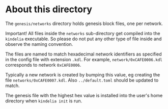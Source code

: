# About this directory

The `genesis/networks` directory holds genesis block files, one per network.

Important! All files inside the `networks` sub-directory get compiled into the 
`kindelia` executable.  So please do not put any other type of file inside and
observe the naming convention.

The files are named to match hexadecimal network identifiers as specified
in the config file with extension `.kdl`.  For example, `network/0xCAFE0006.kdl` corresponds to network `0xCAFE0006`.

Typically a new network is created by bumping this value, eg creating the
file `networks/0xCAFE0007.kdl`. Also `../default.toml` should be updated to match.

The genesis file with the highest hex value is installed into the 
user's home directory when `kindelia init` is run.


